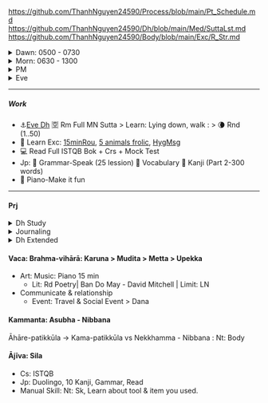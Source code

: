 https://github.com/ThanhNguyen24590/Process/blob/main/Pt_Schedule.md </br>
https://github.com/ThanhNguyen24590/Dh/blob/main/Med/SuttaLst.md </br>
https://github.com/ThanhNguyen24590/Body/blob/main/Exc/R_Str.md

<details><summary>Dawn: 0500 - 0730 </summary>

#### 0500
- **0500 – 0505** : 🔅 Check & Update Schedule Paper: Make the objective & deadline clear.
- **0505 – 0520** : 🌄 Kaya-sati: Bathroom + [Stretch](https://github.com/ThanhNguyen24590/Body/blob/main/Exc/R_DexL.md) + Get your caffeine.
- **0520 – 0540** : 🌻 Sutta Reading (physical book) - Walk: Summarize & memorize MN 1 - Sujato
- **0540 – 0600** : 🌬️ Book Reading: Note concept to Sati-note. If there light, go outside.
#### 0600
- **0600 – 0620** : 🍵 Food contemplation: Light Breakfast + Prep Lunch
- **0620 – 0635** : 🚿 Bath + Prep Sati-note
- **0620 – 0635** : 🚌 Bus +Work on the Sati-note
#### Sati-note
- 🔥 Book: Recollect concepts + Mindmaping + Questioning.
- ☀️ Ānāpānasati as weather station, Stability & Joy
- :large_blue_circle: Protection: 
  - 🙏 Refuge & Direction: Dhamma 
  - 🌌 Emotion: Metta/Karuna 
  - 🍖 Limitation & Resolve: Mara
  - ☣️ Health: Asubha
</details>

<details><summary>Morn: 0630 - 1300</summary>

Every hour: Anap + Stretch + Tibialis anterior exc
#### 0700
- **0730 – 0745** : :u7a7a: Qigong : Connect breath and body, loosen joints.
- **0745 – 0800** : :coffee: Prep Office + Drink + Hygiene
#### 0800
- **0800 – 0815** : :dart: Check chat > mail > calendar > Jira Dashboard + Review Task: done & need done. Need anymore resouce?
- **0815 – 0830** : :alarm_clock: Set time block for task, structurize time.
- **0830 – 0840** : :four_leaf_clover: Daily Report: Talk what done, what to do TODAY + Progress on Long term + Check Calendar.  
- **0840 – 0900** : :rice: Prep/Get resource.

#### 0900
- **0900 – 0930** : 💻 Career Study – ISTQB : Read a section or do a short mock test. *Supports yearly certification exam goal.*  
- **0930 – 1000** : 🎐 Japanese Grammar & Vocabulary : Practice grammar pattern & 10 words. *Supports yearly JLPT N5 goal.* 
#### 1000 
- **1000 – 1030** : 📖 Dhamma Book (On the Path) : Read 1 section & highlight key phrase. *Supports daily study.*  
- **1030 – 1100** : 🎶 Piano Practice : Play casually for joy. *Supports daily leisure & balance.*  
#### 1100
- **1100 – 1130** : 🧘 Meditation – Karuṇā or Marana : Reflect on compassion or death. *Supports daily Dhamma cycle.*  
- **1130 – 1200** : 🥗 Lunch Prep & Meal : Eat slowly, add fruit. *Supports health & energy.*  

#### 1200
- **1200 – 1220** : 🥗 Lunch
- **1220 – 1230** : :curly_loop: Stretch + :sa: Rw Jp
- **1230 – 1300** : 🌬️ Anapanasati 4.
</details>

<details><summary>PM</summary>

|   | Noon                                     |
|-------|---------------------------------------------|
|           |  :coffee: Prep Drink :sunny: [Morn Talk](https://www.dhammatalks.org/audio/morning/) |
|           |  :sunny: [Morn Talk](https://www.dhammatalks.org/audio/morning/) :sunny: Rec [8 fold path](https://github.com/ThanhNguyen24590/Process/blob/main/README.md) :sunny: Rw Rou > Sche paper, set goal & Progress Bar|
|---| --Work--|
| 1700 - Body| Transit & Exc                               |
</details>

<details><summary>Eve</summary>

|       |                                               |
| :------- | :------------------------------------------------------------------------ |
| Transition | 10: :wind_chime: Change Clothes, Check Light & Air :meat_on_bone: [Mara](https://github.com/ThanhNguyen24590/Process/blob/main/Med/Marana.md) :full_moon: Upd Sche paper, set Work & Progress Bar |
|  | 10: :moyai: Check Body : Visual, Proportion, Feeling & Discomfort > Msg [Face & Orifices](https://github.com/ThanhNguyen24590/Process/blob/main/Body/HygMsg.md)  |
|  | 20: :shower: Bath :mushroom: Prep meal: Veggies + Prep drink: milk, herb tea, salted lemon. No caffein |
|    | |
| Dh | 10: :anchor:[Eve Dh](https://www.dhammatalks.org/audio/evening/) :u7a7a: Rm Full MN Sutta > Learn: Lying down, walk > :waning_crescent_moon: Rnd (1..50) |
|  | 30: Med Anap - [Dhamma](https://github.com/ThanhNguyen24590/Process/blob/main/Med/Dh.md), Sleep, Music > Feel |
| Health | 10: :seedling: Check Back pain & Settle: [DexL](https://github.com/ThanhNguyen24590/Process/blob/main/Body/DexL.md), [Str](https://github.com/ThanhNguyen24590/Process/blob/main/Body/Str.md) |
|    | |
| St | 20: Jp: :fallen_leaf: Grammar-Speak (25 lession) :cherry_blossom: Vocabulary :mount_fuji: Kanji (Part 2-300 words)  |
|    | 20: :computer: Read Full ISTQB Bok + Crs + Mock Test |
|    |  |
| 2130 | :musical_keyboard: Piano-Make it fun   |
| 2200 | :recycle: [DexL](https://github.com/ThanhNguyen24590/Process/blob/main/Body/DexL.md) > Sleep |
</details>

---
##### Work
+ :anchor:[Eve Dh](https://www.dhammatalks.org/audio/evening/) :u7a7a: Rm Full MN Sutta > Learn: Lying down, walk : > :waning_crescent_moon: Rnd (1..50)
+ :muscle: Learn Exc: [15minRou](https://github.com/ThanhNguyen24590/Process/blob/main/Body/15minRou.md), [5 animals frolic](https://github.com/ThanhNguyen24590/Process/blob/main/Body/5-Animals.md), [HygMsg](https://github.com/ThanhNguyen24590/Process/blob/main/Body/HygMsg.md)
+ :computer: Read Full ISTQB Bok + Crs + Mock Test
+ Jp: :fallen_leaf: Grammar-Speak (25 lession) :cherry_blossom: Vocabulary :mount_fuji: Kanji (Part 2-300 words)
+ :musical_keyboard: Piano-Make it fun  

---
#### Prj
<details><summary>Dh Study</summary>

Daily
+ Rm & Org TriPitaka: Rd [MN 1](https://suttacentral.net/mn-mulapannasa) | [Ls](https://www.paliaudio.com/majjhima-nikaya) | Rsr Pali -> Vid Sutta
+ Chant (Find Chant zone with suitable rythm), Dh Talk ([Morn Short](https://www.dhammatalks.org/audio/morning/), [Eve](https://www.dhammatalks.org/audio/evening/)), Med
+ Rd: [stg On The Path](https://www.dhammatalks.org/books/OnThePath/Section0001.html)

Weekly
+ [Med Guide](https://www.dhammatalks.org/mp3_guidedMed_index.html)
+ Long Talk: [Lecture](https://www.dhammatalks.org/audio/lectures/), [Ajahn Sujato](https://bswa.org/teachings/?teaching_topic=0&teacher=585&media_type=&keywords=), [Ajahn Brahm](https://bswa.org/teachings/?teaching_topic=0&teacher=564&media_type=&keywords=)
+ Rsr: Csr: Early Meditation + Ajahn Brahmamavaso, ...
  + Neuroscience, Psychology & Science of Mind: Robert M. Sapolsky - Behave (Lib>NonFic.Mind),
  + Wiki: https://en.wikipedia.org/wiki/Emotion
</details>
<details><summary>Journaling</summary>

+ Hour start: Mk sche & goal for each hour.
+ Hour end: Log Emotion  & Check Progress > Journaling > Rw & Upd Process
</details>

<details>
  <summary>Dh Extended</summary>
+ Expand [Kammaṭṭhāna](https://en.wikipedia.org/wiki/Kamma%E1%B9%AD%E1%B9%ADh%C4%81na)
+ Rd [stg Mindful of the Body](https://www.dhammatalks.org/books/MindfulBody/Section0001.html)
+ Ls Dhamma talk, Med Guide > Med : Thai forest tradition: Thanissaro, Ajahn Brahm, Ajahn Sujato,...
+ Myanmar tradition, Buddhism Academia, History & Nonfiction : Pa Auk, Bikkhu Bodhi, Culadasa,..+ : Why Buddhism is true
+ Eastern Philosophy: Mahayana, vajrayana, secular Buddhism, Chinese philosophy, Indian philosophy
+ Philosophy of mind: Western philosophy
+  Productivity: Learning how to learn, time mng.
</details>



#### Vaca: Brahma-vihārā: Karuna > Mudita > Metta > Upekka
+ Art: Music: Piano 15 min
  + Lit: Rd Poetry| Ban Do May - David Mitchell | Limit: LN
+ Communicate & relationship
  + Event: Travel & Social Event > Dana
#### Kammanta: Asubha - Nibbana 
Āhāre-patikkūla -> Kama-patikkūla vs Nekkhamma - Nibbana : Nt: Body
#### Ājīva: Sila
+ Cs: ISTQB
+ Jp: Duolingo, 10 Kanji, Gammar, Read
+ Manual Skill: Nt: Sk, Learn about tool & item you used.





























